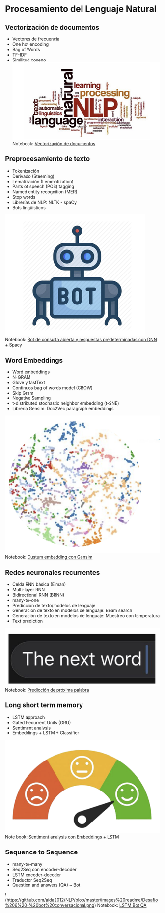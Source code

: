 # Procesamiento del Lenguaje Natural

## Vectorización de documentos

* Vectores de frecuencia
* One hot encoding
* Bag of Words
* TF-IDF
* Similitud coseno  
![](https://github.com/aida2012/NLP/blob/master/images%20readme/Desafio%201%20-%20vectorizacion%20de%20documentos.png)
Notebook: [Vectorización de documentos](https://github.com/aida2012/NLP/blob/master/desafio1_AidaBenito.ipynb)


## Preprocesamiento de texto 
* Tokenización
* Derivado (Steeming)
* Lematización (Lemmatization)
* Parts of speech (POS) tagging
* Named entity recognition (MER)
* Stop words
* Librerías de NLP: NLTK - spaCy
* Bots lingüísticos

![](https://github.com/aida2012/NLP/blob/master/images%20readme/Desafio%202%20-%20bot%20simple.png)
Notebook: [Bot de consulta abierta y respuestas predeterminadas con DNN + Spacy](https://github.com/aida2012/NLP/blob/master/desafio2_AidaBenito.ipynb)


## Word Embeddings
* Word embeddings
* N-GRAM
* Glove y fastText
* Continuos bag of words model (CBOW)
* Skip Gram
* Negative Sampling
* t-distributed stochastic neighbor embedding (t-SNE)
* Librería Gensim: Doc2Vec paragraph embeddings

![](https://github.com/aida2012/NLP/blob/master/images%20readme/Desafio%203%20-%20word%20embedding.png)
Notebook: [Custum embedding con Gensim](https://github.com/aida2012/NLP/blob/master/desafio3_AidaBenito.ipynb)


## Redes neuronales recurrentes
* Celda RNN básica (Elman)
* Multi-layer RNN
* Bidirectional RNN (BRNN)
* many-to-one
* Predicción de texto/modelos de lenguaje
* Generación de texto en modelos de lenguaje: Beam search
* Generación de texto en modelos de lenguaje: Muestreo con temperatura
* Text prediction

![](https://github.com/aida2012/NLP/blob/master/images%20readme/Desafio%204%20-%20prediccion%20proxima%20palabra.png)
Notebook: [Predicción de próxima palabra](https://github.com/aida2012/NLP/blob/master/desafio4_AidaBenito.ipynb)


## Long short term memory
* LSTM approach
* Gated Recurrent Units (GRU)
* Sentiment analysis
* Embeddings + LSTM + Classifier

![](https://github.com/aida2012/NLP/blob/master/images%20readme/Desafio%205%20-%20analisis%20sentimientos.png)
Note book: [Sentiment analysis con Embeddings + LSTM](https://github.com/aida2012/NLP/blob/master/desafio5_AidaBenito.ipynb)


## Sequence to Sequence
* many-to-many
* Seq2Seq con encoder-decoder
* LSTM encoder-decoder
* Traductor Seq2Seq
* Question and answers (QA) ~ Bot

!(https://github.com/aida2012/NLP/blob/master/images%20readme/Desafio%206%20-%20bot%20conversacional.png)
Notebook: [LSTM Bot QA](https://github.com/aida2012/NLP/blob/master/desafio6_AidaBenito.ipynb)
